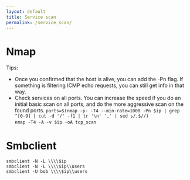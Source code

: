 ```yaml
---
layout: default
title: Service scan
permalink: /service_scan/
---
```

# Nmap
Tips:
- Once you confirmed that the host is alive, you can add the -Pn flag. If something is filtering ICMP echo requests, you can still get info in that way.
- Check services on all ports. You can increase the speed if you do an initial basic scan on all ports, and do the more aggressive scan on the found ports.
`ports=$(nmap -p- -T4 --min-rate=1000 -Pn $ip | grep ^[0-9] | cut -d '/' -f1 | tr '\n' ',' | sed s/,$//)` <br>
`nmap -T4 -A -v $ip -oA tcp_scan` <br>

# Smbclient
`smbclient -N -L \\\\$ip` <br>
`smbclient -N -L \\\\$ip\\users` <br>
`smbclient -U bob \\\\$ip\\users` <br>